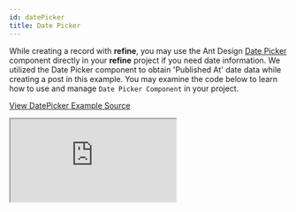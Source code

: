 ```yaml
---
id: datePicker
title: Date Picker
---
```


While creating a record with **refine**, you may use the Ant Design [Date Picker](https://ant.design/components/date-picker/) component directly in your **refine** project if you need date information. We utilized the Date Picker component to obtain 'Published At' date data while creating a post in this example. You may examine the code below to learn how to use and manage `Date Picker Component` in your project.

[View DatePicker Example Source](https://github.com/pankod/refine/tree/master/examples/inputs/datePicker)

<iframe src="https://codesandbox.io/embed/refine-date-picker-example-qui4t?autoresize=1&fontsize=14&hidenavigation=1&module=%2Fsrc%2Fpages%2Fposts%2Flist.tsx&theme=dark&view=preview"
     style={{width: "100%", height:"80vh", border: "0px", borderRadius: "8px", overflow:"hidden"}}
     title="refine-date-picker-example"
     allow="accelerometer; ambient-light-sensor; camera; encrypted-media; geolocation; gyroscope; hid; microphone; midi; payment; usb; vr; xr-spatial-tracking"
     sandbox="allow-forms allow-modals allow-popups allow-presentation allow-same-origin allow-scripts"
   ></iframe>
